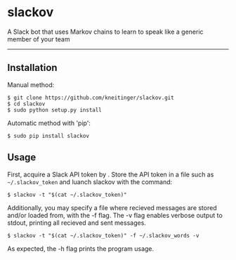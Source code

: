 # slackov
A Slack bot that uses Markov chains to learn to speak like a generic member of your team

---

## Installation

Manual method:

```
$ git clone https://github.com/kneitinger/slackov.git
$ cd slackov
$ sudo python setup.py install
```

 Automatic method with 'pip':

```
$ sudo pip install slackov
```

## Usage

First, acquire a Slack API token by .  Store the API token in a file such as `~/.slackov_token` and luanch slackov with the command:

```
$ slackov -t "$(cat ~/.slackov_token)"
```

Additionally, you may specify a file where recieved messages are stored and/or loaded from, with the -f flag.  The -v flag enables verbose output to stdout, printing all recieved and sent messages.

```
$ slackov -t "$(cat ~/.slackov_token)" -f ~/.slackov_words -v
```

As expected, the -h flag prints the program usage.
